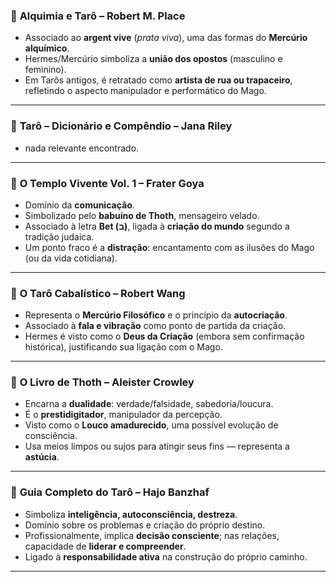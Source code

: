 ### 📘 **Alquimia e Tarô – Robert M. Place**

  * Associado ao **argent vive** (*prata viva*), uma das formas do **Mercúrio alquímico**.
  * Hermes/Mercúrio simboliza a **união dos opostos** (masculino e feminino).
  * Em Tarôs antigos, é retratado como **artista de rua ou trapaceiro**, refletindo o aspecto manipulador e performático do Mago.

---

### 📗 **Tarô – Dicionário e Compêndio – Jana Riley**

  * nada relevante encontrado.

---

### 📙 **O Templo Vivente Vol. 1 – Frater Goya**

  * Domínio da **comunicação**.
  * Simbolizado pelo **babuíno de Thoth**, mensageiro velado.
  * Associado à letra **Bet (ב)**, ligada à **criação do mundo** segundo a tradição judaica.
  * Um ponto fraco é a **distração**: encantamento com as ilusões do Mago (ou da vida cotidiana).

---

### 📕 **O Tarô Cabalístico – Robert Wang**

  * Representa o **Mercúrio Filosófico** e o princípio da **autocriação**.
  * Associado à **fala e vibração** como ponto de partida da criação.
  * Hermes é visto como o **Deus da Criação** (embora sem confirmação histórica), justificando sua ligação com o Mago.

---

### 📒 **O Livro de Thoth – Aleister Crowley**


  * Encarna a **dualidade**: verdade/falsidade, sabedoria/loucura.
  * É o **prestidigitador**, manipulador da percepção.
  * Visto como o **Louco amadurecido**, uma possível evolução de consciência.
  * Usa meios limpos ou sujos para atingir seus fins — representa a **astúcia**.

---

### 📓 **Guia Completo do Tarô – Hajo Banzhaf**

  * Simboliza **inteligência, autoconsciência, destreza**.
  * Domínio sobre os problemas e criação do próprio destino.
  * Profissionalmente, implica **decisão consciente**; nas relações, capacidade de **liderar e compreender**.
  * Ligado à **responsabilidade ativa** na construção do próprio caminho.

---
